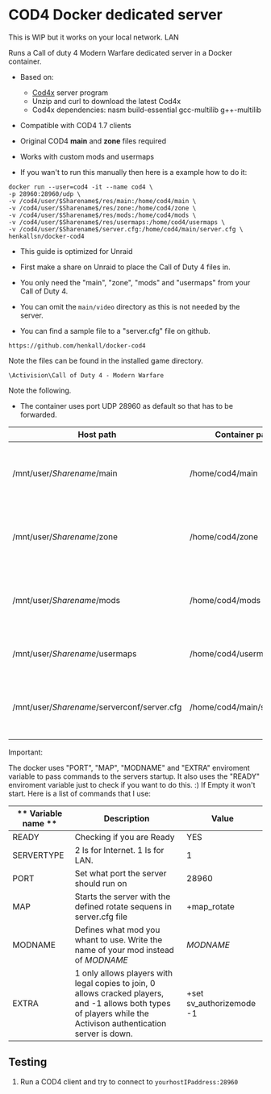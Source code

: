 # COD4 Docker dedicated server

This is WIP but it works on your local network.  LAN

Runs a Call of duty 4 Modern Warfare dedicated server in a Docker container.

- Based on:
    - [Cod4x](https://cod4x.me/) server program
    - Unzip and curl to download the latest Cod4x
    - Cod4x dependencies: nasm build-essential gcc-multilib g++-multilib
- Compatible with COD4 1.7 clients
- Original COD4 **main** and **zone** files required
- Works with custom mods and usermaps

- If you wan't to run this manually then here is a example how to do it:

~~~
docker run --user=cod4 -it --name cod4 \
-p 28960:28960/udp \
-v /cod4/user/$Sharename$/res/main:/home/cod4/main \
-v /cod4/user/$Sharename$/res/zone:/home/cod4/zone \
-v /cod4/user/$Sharename$/res/mods:/home/cod4/mods \
-v /cod4/user/$Sharename$/res/usermaps:/home/cod4/usermaps \
-v /cod4/user/$Sharename$/server.cfg:/home/cod4/main/server.cfg \
henkallsn/docker-cod4
~~~

- This guide is optimized for Unraid

- First make a share on Unraid to place the Call of Duty 4 files in.

- You only need the "main", "zone", "mods" and "usermaps" from your Call of Duty 4.
- You can omit the `main/video` directory as this is not needed by the server.
- You can find a sample file to a "server.cfg" file on github.
~~~
https://github.com/henkall/docker-cod4
~~~

Note the files can be found in the installed game directory. 
~~~
\Activision\Call of Duty 4 - Modern Warfare
~~~

Note the following.
- The container uses port UDP 28960 as default so that has to be forwarded.

| **Host path** | **Container path** | Note |
| --- | --- | --- |
| /mnt/user/$Sharename$/main | /home/cod4/main | I copied the contents of this from my CoD4:MW |
| /mnt/user/$Sharename$/zone | /home/cod4/zone | I copied the contents of this from my CoD4:MW |
| /mnt/user/$Sharename$/mods | /home/cod4/mods | I keep any mods I want to install on the server in here |
| /mnt/user/$Sharename$/usermaps | /home/cod4/usermaps | I keep my custom maps in here |
| /mnt/user/$Sharename$/serverconf/server.cfg | /home/cod4/main/server.cfg | This is where to point to your server.cfg file |

Important:

The docker uses "PORT", "MAP", "MODNAME" and "EXTRA" enviroment variable to pass commands to the servers startup.
It also uses the "READY" enviroment variable just to check if you want to do this. :) If Empty it won't start.
Here is a list of commands that I use:

| ** Variable name ** | **Description** | **Value** |
|---|---|---|
| READY | Checking if you are Ready | YES |
| SERVERTYPE | 2 Is for Internet. 1 Is for LAN. |  1 |
| PORT | Set what port the server should run on | 28960 |
| MAP | Starts the server with the defined rotate sequens in server.cfg file | +map_rotate |
| MODNAME | Defines what mod you whant to use. Write the name of your mod instead of $MODNAME$ | $MODNAME$ |
| EXTRA | 1 only allows players with legal copies to join, 0 allows cracked players, and -1 allows both types of players while the Activison authentication server is down. | +set sv_authorizemode -1 |

## Testing

1. Run a COD4 client and try to connect to `yourhostIPaddress:28960`
